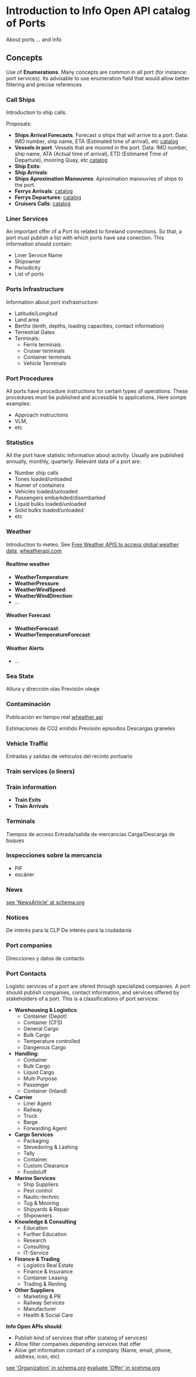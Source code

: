 # Introduction to Info Open API catalog of Ports
About ports ... and info

## Concepts

Use of **Enumerations**. Many concepts are common in all port (for instance: port services). Its advisable to use enumeration field that would allow better filtering and precise references
### Call Ships
Introduction to ship calls.

Proposals:
- **Ships Arrival Forecasts**. Forecast o ships that will arrive to a port. Data: IMO number, ship name, ETA (Estimated time of arrival), etc [catalog](catalog/catalog-ShipsArrivalForecasts.md)
- **Vessels in port**. Vessels that are moored in the port. Data: IMO number, ship name, ATA (Actual time of arrival), ETD (Estimared Time of Departure), mooring Quay, etc [catalog](catalog/catalog-VesselsInPort.md)
- **Ship Exits**:
- **Ship Arrivals**: 
- **Ships Aproximation Manouvres**: Aproximation manouvres of ships to the port.
- **Ferrys Arrivals**: [catalog](catalog/catalog-FerrysArrivals.md)
- **Ferrys Departures**: [catalog](catalog/catalog-FerryDepartures.md)
- **Cruisers Calls**: [catalog](catalog/catalog-CruisersCalls.md)

### Liner Services
An important offer of a Port its related to foreland connections. So that, a port must publish a list with which ports have sea conection. This information should contain:
- Liner Service Name
- Shipowner
- Periodicity
- List of ports
### Ports Infrastructure
Information about port insfrastructure:
- Latitude/Longitud
- Land area
- Berths (lenth, depths, loading capacities, contact information)
- Terrestrial Gates
- Terminals: 
  - Ferris terminals
  - Cruiser terminals
  - Container terminals
  - Vehicle Terminals

### Port Procedures
All ports have procedure instructions for certain types of operations. These procedures must be published and accessible to applications. Here sompe examples:
- Approach instructions
- VLM,
- etc

### Statistics
All the port have statistic information about activity. Usually are published annually, monthly, quarterly. Relevant data of a port are:
- Number ship calls
- Tones loaded/unloaded
- Numer of containers
- Vehicles loaded/unloaded
- Passengers embarkded/disembarked
- Liquid bulks loaded/unloaded
- Solid bulks loaded/unloaded
- etc

### Weather
Introduction to meteo. See [Free Weather APIS to access global weather data](https://rapidapi.com/blog/access-global-weather-data-with-these-weather-apis/), [wheatherapi.com](https://www.weatherapi.com/docs/#apis-realtime)

#### Realtime weather

- **WeatherTemperature**:
- **WeatherPressure**:
- **WeatherWindSpeed**:
- **WeatherWindDirection**:
- ...
#### Weather Forecast

- **WeatherForecast**: 
- **WeatherTemperatureForecast**:
#### Weather Alerts
- ...
### Sea State
Altura y dirección olas
Previsión oleaje

### Contaminación
Publicación en tiempo real [wheather api](https://www.weatherapi.com/docs/#intro-aqi)

Estimaciones de CO2 emitido
Previsión episodios
Descargas graneles

### Vehicle Traffic
Entradas y salidas de vehículos del recinto portuario

### Train services (o liners)

### Train information

- **Train Exits**
- **Train Arrivals**

### Terminals
Tiempos de acceso
Entrada/salida de mercancías
Carga/Descarga de buques

### Inspecciones sobre la mercancía
- PIF
- escáner

### News
[see 'NewsArticle' at schema.org](https://schema.org/NewsArticle)

### Notices
De interés para la CLP
De interés para la ciudadanía

### Port companies
Direcciones y datos de contacto

### Port Contacts
Logistic services of a port are ofered through specialized companies. A port should publish companies, contact information, and services offered by stakeholders of a port. This is a classifications of port services:
- **Warehousing & Logistics**:
  - Container (Depot)
  - Container (CFS)
  - General Cargo
  - Bulk Cargo
  - Temperature controlled
  - Dangerous Cargo
- **Handling**:
  - Container
  - Bulk Cargo
  - Liquid Cargo
  - Multi Purpose
  - Passenger
  - Container (Inland)
- **Carrier**
  - Liner Agent
  - Railway
  - Truck
  - Barge
  - Forwarding Agent
- **Cargo Services**
  - Packaging
  - Stevedoring & Lashing
  - Tally
  - Container
  - Custom Clearance
  - Foodstuff
- **Marine Services**
  - Ship Suppliers
  - Pest control
  - Nautic-technic
  - Tug & Mooring
  - Shipyards & Repair
  - Shipowners
- **Knowledge & Consulting**
  - Education
  - Further Education
  - Research
  - Consulting
  - IT-Service
- **Finance & Trading**
  - Logistics Real Estate
  - Finance & Insurance
  - Container Leasing
  - Trading & Renting
- **Other Suppliers**
  - Marketing & PR
  - Railway Services
  - Manufacturer
  - Health & Social Care

**Info Open APIs should**:
- Publish kind of services that offer (catalog of services)
- Allow filter companies depending services that offer
- Alow get information contact of a company (Name, email, phone, address, icon, etc)

[see 'Organization' in schema.org](https://schema.org/Organization)
[evaluate 'Offer' in scehma.org](https://schema.org/Offer)

